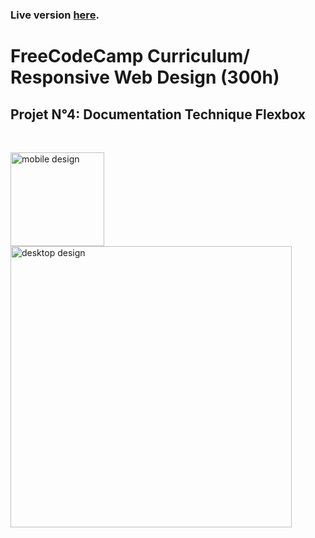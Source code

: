 ### Live version [here](https://virginiebouvarel.github.io/freecodecamp_curriculum/projet4_techDoc/).

# FreeCodeCamp Curriculum/ Responsive Web Design (300h)
## Projet N°4: Documentation Technique Flexbox
<br>

<img align="left" style="margin-right:20px" alt="mobile design" src="./src/preview-mobile.png" width="150"/> <img align="left" alt="desktop design" src="./src/preview-desktop.png" width="450"/>





